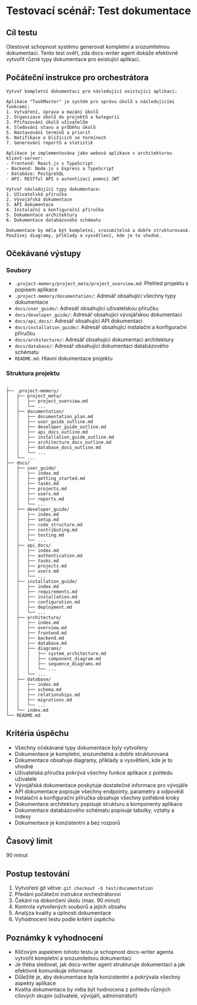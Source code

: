 # Testovací scénář: Test dokumentace

## Cíl testu
Otestovat schopnost systému generovat kompletní a srozumitelnou dokumentaci. Tento test ověří, zda docs-writer agent dokáže efektivně vytvořit různé typy dokumentace pro existující aplikaci.

## Počáteční instrukce pro orchestrátora
```
Vytvoř kompletní dokumentaci pro následující existující aplikaci:

Aplikace "TaskMaster" je systém pro správu úkolů s následujícími funkcemi:
1. Vytváření, úprava a mazání úkolů
2. Organizace úkolů do projektů a kategorií
3. Přiřazování úkolů uživatelům
4. Sledování stavu a průběhu úkolů
5. Nastavování termínů a priorit
6. Notifikace o blížících se termínech
7. Generování reportů a statistik

Aplikace je implementována jako webová aplikace s architekturou klient-server:
- Frontend: React.js s TypeScript
- Backend: Node.js s Express a TypeScript
- Databáze: PostgreSQL
- API: RESTful API s autentizací pomocí JWT

Vytvoř následující typy dokumentace:
1. Uživatelská příručka
2. Vývojářská dokumentace
3. API dokumentace
4. Instalační a konfigurační příručka
5. Dokumentace architektury
6. Dokumentace databázového schématu

Dokumentace by měla být kompletní, srozumitelná a dobře strukturovaná. Používej diagramy, příklady a vysvětlení, kde je to vhodné.
```

## Očekávané výstupy

### Soubory
- `.project-memory/project_meta/project_overview.md`: Přehled projektu s popisem aplikace
- `.project-memory/documentation/`: Adresář obsahující všechny typy dokumentace
- `docs/user_guide/`: Adresář obsahující uživatelskou příručku
- `docs/developer_guide/`: Adresář obsahující vývojářskou dokumentaci
- `docs/api_docs/`: Adresář obsahující API dokumentaci
- `docs/installation_guide/`: Adresář obsahující instalační a konfigurační příručku
- `docs/architecture/`: Adresář obsahující dokumentaci architektury
- `docs/database/`: Adresář obsahující dokumentaci databázového schématu
- `README.md`: Hlavní dokumentace projektu

### Struktura projektu
```
.
├── .project-memory/
│   ├── project_meta/
│   │   ├── project_overview.md
│   │   └── ...
│   ├── documentation/
│   │   ├── documentation_plan.md
│   │   ├── user_guide_outline.md
│   │   ├── developer_guide_outline.md
│   │   ├── api_docs_outline.md
│   │   ├── installation_guide_outline.md
│   │   ├── architecture_docs_outline.md
│   │   ├── database_docs_outline.md
│   │   └── ...
│   └── ...
├── docs/
│   ├── user_guide/
│   │   ├── index.md
│   │   ├── getting_started.md
│   │   ├── tasks.md
│   │   ├── projects.md
│   │   ├── users.md
│   │   ├── reports.md
│   │   └── ...
│   ├── developer_guide/
│   │   ├── index.md
│   │   ├── setup.md
│   │   ├── code_structure.md
│   │   ├── contributing.md
│   │   ├── testing.md
│   │   └── ...
│   ├── api_docs/
│   │   ├── index.md
│   │   ├── authentication.md
│   │   ├── tasks.md
│   │   ├── projects.md
│   │   ├── users.md
│   │   └── ...
│   ├── installation_guide/
│   │   ├── index.md
│   │   ├── requirements.md
│   │   ├── installation.md
│   │   ├── configuration.md
│   │   ├── deployment.md
│   │   └── ...
│   ├── architecture/
│   │   ├── index.md
│   │   ├── overview.md
│   │   ├── frontend.md
│   │   ├── backend.md
│   │   ├── database.md
│   │   ├── diagrams/
│   │   │   ├── system_architecture.md
│   │   │   ├── component_diagram.md
│   │   │   ├── sequence_diagrams.md
│   │   │   └── ...
│   │   └── ...
│   ├── database/
│   │   ├── index.md
│   │   ├── schema.md
│   │   ├── relationships.md
│   │   ├── migrations.md
│   │   └── ...
│   └── index.md
└── README.md
```

## Kritéria úspěchu
- Všechny očekávané typy dokumentace byly vytvořeny
- Dokumentace je kompletní, srozumitelná a dobře strukturovaná
- Dokumentace obsahuje diagramy, příklady a vysvětlení, kde je to vhodné
- Uživatelská příručka pokrývá všechny funkce aplikace z pohledu uživatele
- Vývojářská dokumentace poskytuje dostatečné informace pro vývojáře
- API dokumentace popisuje všechny endpointy, parametry a odpovědi
- Instalační a konfigurační příručka obsahuje všechny potřebné kroky
- Dokumentace architektury popisuje strukturu a komponenty aplikace
- Dokumentace databázového schématu popisuje tabulky, vztahy a indexy
- Dokumentace je konzistentní a bez rozporů

## Časový limit
90 minut

## Postup testování
1. Vytvoření git větve: `git checkout -b test/documentation`
2. Předání počáteční instrukce orchestrátorovi
3. Čekání na dokončení úkolu (max. 90 minut)
4. Kontrola vytvořených souborů a jejich obsahu
5. Analýza kvality a úplnosti dokumentace
6. Vyhodnocení testu podle kritérií úspěchu

## Poznámky k vyhodnocení
- Klíčovým aspektem tohoto testu je schopnost docs-writer agenta vytvořit kompletní a srozumitelnou dokumentaci
- Je třeba sledovat, jak docs-writer agent strukturuje dokumentaci a jak efektivně komunikuje informace
- Důležité je, aby dokumentace byla konzistentní a pokrývala všechny aspekty aplikace
- Kvalita dokumentace by měla být hodnocena z pohledu různých cílových skupin (uživatelé, vývojáři, administrátoři)
